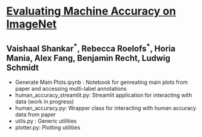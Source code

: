 # [Evaluating Machine Accuracy on ImageNet](https://proceedings.icml.cc/static/paper_files/icml/2020/6173-Paper.pdf)
## Vaishaal Shankar<sup>\*</sup>, Rebecca Roelofs<sup>\*</sup>, Horia Mania, Alex Fang, Benjamin Recht, Ludwig Schmidt

- Generate Main Plots.ipynb : Notebook for genreating main plots from paper and accessing multi-label annotations
- human_accuracy_streamlit.py: Streamlit application for interacting with data (work in progress)
- human_accuracy.py: Wrapper class for interacting with human accuracy data from paper
- utils.py : Generic utilities
- plotter.py: Plotting utilities 
